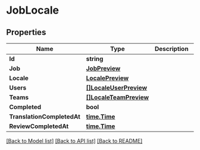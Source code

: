 # JobLocale

## Properties

Name | Type | Description | Notes
------------ | ------------- | ------------- | -------------
**Id** | **string** |  | [optional] 
**Job** | [**JobPreview**](job_preview.md) |  | [optional] 
**Locale** | [**LocalePreview**](locale_preview.md) |  | [optional] 
**Users** | [**[]LocaleUserPreview**](locale_user_preview.md) |  | [optional] 
**Teams** | [**[]LocaleTeamPreview**](locale_team_preview.md) |  | [optional] 
**Completed** | **bool** |  | [optional] 
**TranslationCompletedAt** | [**time.Time**](time.Time.md) |  | [optional] 
**ReviewCompletedAt** | [**time.Time**](time.Time.md) |  | [optional] 

[[Back to Model list]](../README.md#documentation-for-models) [[Back to API list]](../README.md#documentation-for-api-endpoints) [[Back to README]](../README.md)


